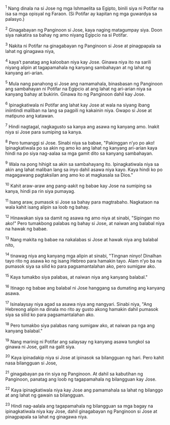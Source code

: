 <sup>1</sup>
Nang dinala na si Jose ng mga Ishmaelita sa Egipto, binili siya ni Potifar na isa sa mga opisyal ng Faraon. (Si Potifar ay kapitan ng mga guwardya sa palasyo.) 

<sup>2</sup>
Ginagabayan ng Panginoon si Jose, kaya naging matagumpay siya. Doon siya nakatira sa bahay ng amo niyang Egipcio na si Potifar. 

<sup>3</sup>
Nakita ni Potifar na ginagabayan ng Panginoon si Jose at pinagpapala sa lahat ng ginagawa niya, 

<sup>4</sup>
kayaʼt panatag ang kalooban niya kay Jose. Ginawa niya ito na sarili niyang alipin at tagapamahala ng kanyang sambahayan at ng lahat ng kanyang ari-arian. 

<sup>5</sup>
Mula nang panahong si Jose ang namamahala, binasbasan ng Panginoon ang sambahayan ni Potifar na Egipcio at ang lahat ng ari-arian niya sa kanyang bahay at bukirin. Ginawa ito ng Panginoon dahil kay Jose. 

<sup>6</sup>
Ipinagkatiwala ni Potifar ang lahat kay Jose at wala na siyang ibang iniintindi maliban na lang sa pagpili ng kakainin niya. Gwapo si Jose at matipuno ang katawan. 

<sup>7</sup>
Hindi nagtagal, nagkagusto sa kanya ang asawa ng kanyang amo. Inakit niya si Jose para sumiping sa kanya. 

<sup>8</sup>
Pero tumanggi si Jose. Sinabi niya sa babae, "Pakinggan nʼyo po ako! Ipinagkatiwala po sa akin ng amo ko ang lahat ng kanyang ari-arian kaya hindi na po siya nag-aalaa sa mga gamit dito sa kanyang sambahayan. 

<sup>9</sup>
Wala na pong hihigit sa akin sa sambahayang ito. Ipinagkatiwala niya sa akin ang lahat maliban lang sa inyo dahil asawa niya kayo. Kaya hindi ko po magagawang pagtaksilan ang amo ko at magkasala sa Dios." 

<sup>10</sup>
Kahit araw-araw ang pang-aakit ng babae kay Jose na sumiping sa kanya, hindi pa rin siya pumayag. 

<sup>11</sup>
Isang araw, pumasok si Jose sa bahay para magtrabaho. Nagkataon na wala kahit isang alipin sa loob ng bahay. 

<sup>12</sup>
Hinawakan siya sa damit ng asawa ng amo niya at sinabi, "Sipingan mo ako!" Pero tumakbong palabas ng bahay si Jose, at naiwan ang balabal niya na hawak ng babae. 

<sup>13</sup>
Nang makita ng babae na nakalabas si Jose at hawak niya ang balabal nito, 

<sup>14</sup>
tinawag niya ang kanyang mga alipin at sinabi, "Tingnan ninyo! Dinalhan tayo rito ng asawa ko ng isang Hebreo para hamakin tayo. Alam nʼyo ba na pumasok siya sa silid ko para pagsamantalahan ako, pero sumigaw ako. 

<sup>15</sup>
Kaya tumakbo siya palabas, at naiwan niya ang kanyang balabal." 

<sup>16</sup>
Itinago ng babae ang balabal ni Jose hanggang sa dumating ang kanyang asawa. 

<sup>17</sup>
Isinalaysay niya agad sa asawa niya ang nangyari. Sinabi niya, "Ang Hebreong alipin na dinala mo rito ay gusto akong hamakin dahil pumasok siya sa silid ko para pagsamantalahan ako. 

<sup>18</sup>
Pero tumakbo siya palabas nang sumigaw ako, at naiwan pa nga ang kanyang balabal." 

<sup>19</sup>
Nang marinig ni Potifar ang salaysay ng kanyang asawa tungkol sa ginawa ni Jose, galit na galit siya. 

<sup>20</sup>
Kaya ipinadakip niya si Jose at ipinasok sa bilangguan ng hari. Pero kahit nasa bilangguan si Jose, 

<sup>21</sup>
ginagabayan pa rin siya ng Panginoon. At dahil sa kabutihan ng Panginoon, panatag ang loob ng tagapamahala ng bilangguan kay Jose. 

<sup>22</sup>
Kaya ipinagkatiwala niya kay Jose ang pamamahala sa lahat ng bilanggo at ang lahat ng gawain sa bilangguan. 

<sup>23</sup>
Hindi nag-aalala ang tagapamahala ng bilangguan sa mga bagay na ipinagkatiwala niya kay Jose, dahil ginagabayan ng Panginoon si Jose at pinagpapala sa lahat ng ginagawa niya.